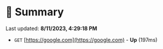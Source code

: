# 📖 Summary
Last updated: **8/11/2023, 4:29:18 PM**

- `GET` [https://google.com](https://google.com) - **Up** (197ms)
